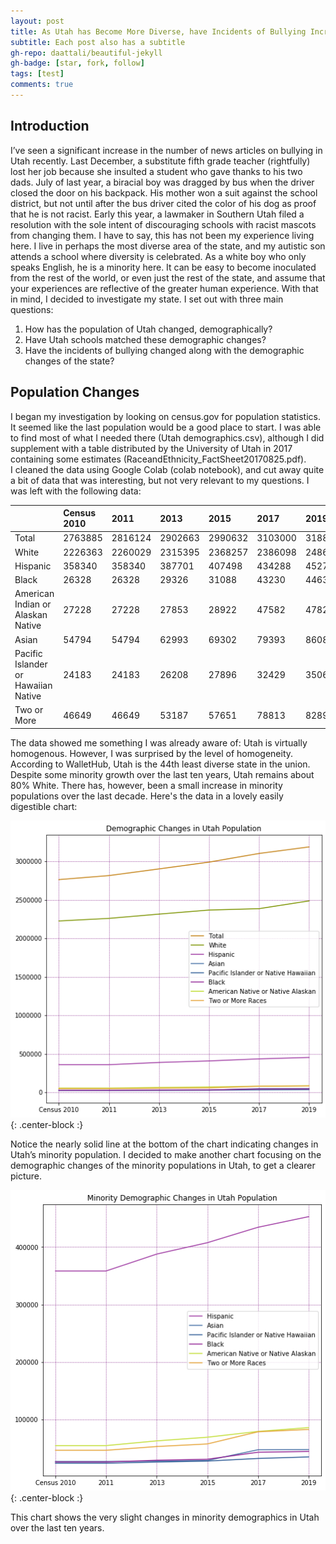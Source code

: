 ```yaml
---
layout: post
title: As Utah has Become More Diverse, have Incidents of Bullying Increased?
subtitle: Each post also has a subtitle
gh-repo: daattali/beautiful-jekyll
gh-badge: [star, fork, follow]
tags: [test]
comments: true
---
```


## Introduction
I’ve seen a significant increase in the number of news articles on bullying in Utah recently. Last December, a substitute fifth grade teacher (rightfully) lost her job because she insulted a student who gave thanks to his two dads.  July of last year, a biracial boy was dragged by bus when the driver closed the door on his backpack. His mother won a suit against the school district, but not until after the bus driver cited the color of his dog as proof that he is not racist. Early this year, a lawmaker in Southern Utah filed a resolution with the sole intent of discouraging schools with racist mascots from changing them. 
I have to say, this has not been my experience living here. I live in perhaps the most diverse area of the state, and my autistic son attends a school where diversity is celebrated. As a white boy who only speaks English, he is a minority here. It can be easy to become inoculated from the rest of the world, or even just the rest of the state, and assume that your experiences are reflective of the greater human experience. With that in mind, I decided to investigate my state.
I set out with three main questions:
1. How has the population of Utah changed, demographically?
2. Have Utah schools matched these demographic changes?
3. Have the incidents of bullying changed along with the demographic changes of the state?

## Population Changes
I began my investigation by looking on census.gov for population statistics. It seemed like the last population would be a good place to start. I was able to find most of what I needed there (Utah demographics.csv), although I did supplement with a table distributed by the University of Utah in 2017 containing some estimates (RaceandEthnicity_FactSheet20170825.pdf).  
I cleaned the data using Google Colab (colab notebook), and cut away quite a bit of data that was interesting, but not very relevant to my questions. I was left with the following data:

| |	Census 2010 |	2011 |	2013 |	2015 |	2017 |	2019 |
| :------ |:--- | :--- | :--- | :--- | :--- |:--- |
|	Total |	2763885 |	2816124 |	2902663 |	2990632 |	3103000 |	3188160 |
|	White |	2226363 |	2260029 |	2315395 |	2368257 |	2386098 |	2486764.8 |
|	Hispanic |	358340 |	358340 |	387701 |	407498 |	434288 |	452718.72 |
|	Black |	26328 |	26328 |	29326 |	31088 |	43230 |	44634.24 |
|	American Indian or Alaskan Native |	27228 |	27228 |	27853 |	28922 |	47582 |	47822.4 |
|	Asian |	54794 |	54794 |	62993 |	69302 |	79393 |	86080.32 |
|	Pacific Islander or Hawaiian Native |	24183 |	24183 |	26208 |	27896 |	32429 |	35069.76 |
|	Two or More |	46649 |	46649 |	53187 |	57651 |	78813 |	82892.16 |

The data showed me something I was already aware of: Utah is virtually homogenous. However, I was surprised by the level of homogeneity.  According to WalletHub, Utah is the 44th least diverse state in the union. Despite some minority growth over the last ten years, Utah remains about 80% White.  There has, however, been a small increase in minority populations over the last decade. Here's the data in a lovely easily digestible chart:

![Utah Population](https://github.com/JaimieOnigkeit/Lambda-Unit-1-Build-Week/blob/master/Utah%20Pop.png){: .center-block :}

Notice the nearly solid line at the bottom of the chart indicating changes in Utah’s minority population. I decided to make another chart focusing on the demographic changes of the minority populations in Utah, to get a clearer picture.

![Utah Population Minority](https://github.com/JaimieOnigkeit/Lambda-Unit-1-Build-Week/blob/master/Utah%20Pop%20Min.png){: .center-block :}

This chart shows the very slight changes in minority demographics in Utah over the last ten years.

